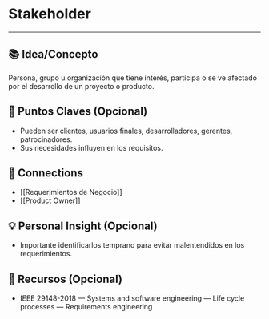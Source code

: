 # **Stakeholder**

---

## 📚 Idea/Concepto

Persona, grupo u organización que tiene interés, participa o se ve afectado por el desarrollo de un proyecto o producto.

## 📌 Puntos Claves (Opcional)

- Pueden ser clientes, usuarios finales, desarrolladores, gerentes, patrocinadores.
- Sus necesidades influyen en los requisitos.

## 🔗 Connections

- [[Requerimientos de Negocio]]
- [[Product Owner]]

## 💡 Personal Insight (Opcional)

- Importante identificarlos temprano para evitar malentendidos en los requerimientos.

## 🧾 Recursos (Opcional)

- IEEE 29148-2018 — Systems and software engineering — Life cycle processes — Requirements engineering

